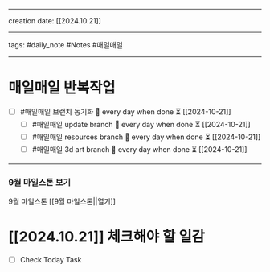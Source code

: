 
-------

creation date: [[2024.10.21]] 

--------

tags: #daily_note  #Notes #매일매일

---  
# 매일매일 반복작업 
- [ ] #매일매일 브랜치 동기화 🔁 every day when done ⏳ [[2024-10-21]] 
	- [ ] #매일매일 update branch  🔁 every day when done ⏳ [[2024-10-21]]
	- [ ] #매일매일 resources branch  🔁 every day when done ⏳ [[2024-10-21]]
	- [ ] #매일매일 3d art branch  🔁 every day when done ⏳ [[2024-10-21]]

--------

### 9월 마일스톤 보기
 9월 마일스톤 [[9월 마일스톤||열기]]



# [[2024.10.21]]  체크해야 할 일감

- [ ] Check Today Task





